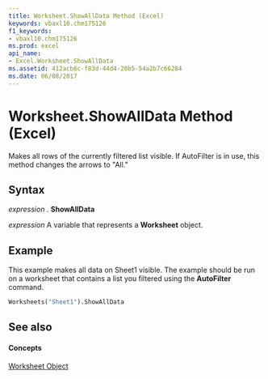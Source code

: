 ```yaml
---
title: Worksheet.ShowAllData Method (Excel)
keywords: vbaxl10.chm175126
f1_keywords:
- vbaxl10.chm175126
ms.prod: excel
api_name:
- Excel.Worksheet.ShowAllData
ms.assetid: 412acb6c-f83d-44d4-20b5-54a2b7c66284
ms.date: 06/08/2017
---
```



# Worksheet.ShowAllData Method (Excel)

Makes all rows of the currently filtered list visible. If AutoFilter is in use, this method changes the arrows to "All."


## Syntax

 _expression_ . **ShowAllData**

 _expression_ A variable that represents a **Worksheet** object.


## Example

This example makes all data on Sheet1 visible. The example should be run on a worksheet that contains a list you filtered using the **AutoFilter** command.


```vb
Worksheets("Sheet1").ShowAllData
```


## See also


#### Concepts


[Worksheet Object](worksheet-object-excel.md)

